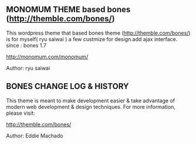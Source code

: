 ## MONOMUM THEME based bones (http://themble.com/bones/)

This wordpress theme that based bones theme (http://themble.com/bones/) is for myself( ryu saiwai )
a few custmize for design.add ajax interface.
since : bones 1.7

http://monomum.com/monomum/

Author: ryu saiwai


## BONES CHANGE LOG & HISTORY

This theme is meant to make development easier & take
advantage of modern web development & design techniques.
For more information, please visit:

http://themble.com/bones/

Author: Eddie Machado
